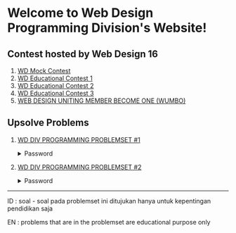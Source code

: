 # Welcome to Web Design Programming Division's Website!

## Contest hosted by Web Design 16

1. [WD Mock Contest](editorials/2020_mock_contest.html)
2. [WD Educational Contest 1](editorials/2020_WD_EDC_1.html)
3. [WD Educational Contest 2](2020_WD_EDC_2.html)
4. [WD Educational Contest 3]()
5. [WEB DESIGN UNITING MEMBER BECOME ONE (WUMBO)]()

## Upsolve Problems

1. [WD DIV PROGRAMMING PROBLEMSET #1](href="https://vjudge.net/contest/403839)

   <details>
     <summary>Password</summary>
     <pre> PracticeMakesPerfect</pre>
   </details>

2. [WD DIV PROGRAMMING PROBLEMSET #2](https://vjudge.net/contest/424747)

   <details>
    <summary>Password</summary>
    <pre> PracticeMakesPerfect</pre>
   </details> 

<hr>
<p>ID : soal - soal pada problemset ini ditujukan hanya untuk kepentingan pendidikan saja</p>
<p>EN : problems that are in the problemset are educational purpose only</p>
